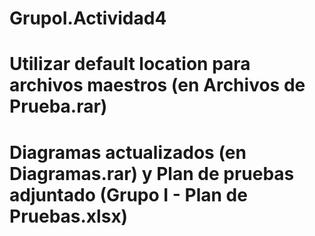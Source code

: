 # GrupoI.Actividad4
# Utilizar default location para archivos maestros (en Archivos de Prueba.rar)
# Diagramas actualizados (en Diagramas.rar) y Plan de pruebas adjuntado (Grupo I - Plan de Pruebas.xlsx)

